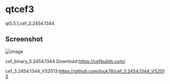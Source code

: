 # qtcef3

qt5.5.1,cef_3.2454.1344

Screenshot
-------
![image](https://github.com/louk78/qtcef3/blob/master/qtcef3wnd.PNG)


cef_binary_3.2454.1344 Download:https://cefbuilds.com/

cef_3.2454.1344_VS2013:https://github.com/louk78/cef_3.2454.1344_VS2013
